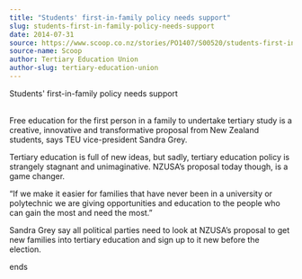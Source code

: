 ```yaml
---
title: "Students' first-in-family policy needs support"
slug: students-first-in-family-policy-needs-support
date: 2014-07-31
source: https://www.scoop.co.nz/stories/PO1407/S00520/students-first-in-family-policy-needs-support.htm
source-name: Scoop
author: Tertiary Education Union
author-slug: tertiary-education-union
---
```


<p>Students' first-in-family policy needs support<p>

<p><br>Free
education for the first person in a family to undertake
tertiary study is a creative, innovative and transformative
proposal from New Zealand students, says TEU vice-president
Sandra Grey.</p>

<p>Tertiary education is full of new ideas, but
sadly, tertiary education policy is strangely stagnant and
unimaginative. NZUSA’s proposal today though, is a game
changer.</p>

<p>“If we make it easier for families that have
never been in a university or polytechnic we are giving
opportunities and education to the people who can gain the
most and need the most.”</p>

<p>Sandra Grey say all political
parties need to look at NZUSA’s proposal to get new
families into tertiary education and sign up to it new
before the
election.</p>

<p>ends<p>

<p></p>